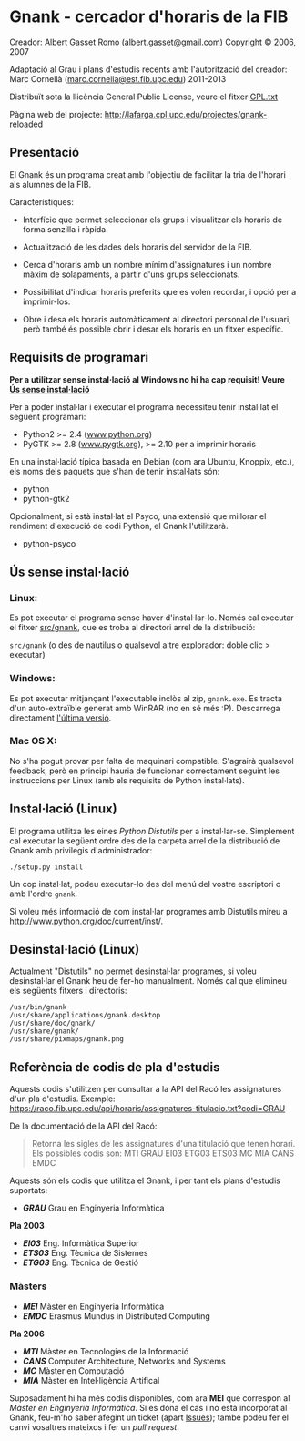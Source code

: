 Gnank - cercador d'horaris de la FIB
====================================

Creador: Albert Gasset Romo (albert.gasset@gmail.com)
Copyright © 2006, 2007

Adaptació al Grau i plans d'estudis recents amb l'autorització del creador:
Marc Cornellà (marc.cornella@est.fib.upc.edu) 2011-2013

Distribuït sota la llicència General Public License, veure el fitxer [GPL.txt](GPL.txt)

Pàgina web del projecte: http://lafarga.cpl.upc.edu/projectes/gnank-reloaded


Presentació
-----------

El Gnank és un programa creat amb l'objectiu de facilitar la tria de l'horari
als alumnes de la FIB.

Característiques:

 * Interfície que permet seleccionar els grups i visualitzar els horaris de
   forma senzilla i ràpida.

 * Actualització de les dades dels horaris del servidor de la FIB.

 * Cerca d'horaris amb un nombre mínim d'assignatures i un nombre màxim de
   solapaments, a partir d'uns grups seleccionats.

 * Possibilitat d'indicar horaris preferits que es volen recordar, i opció
   per a imprimir-los.

 * Obre i desa els horaris automàticament al directori personal de l'usuari,
   però també és possible obrir i desar els horaris en un fitxer específic.


Requisits de programari
-----------------------

**Per a utilitzar sense instal·lació al Windows no hi ha cap requisit! Veure [Ús sense instal·lació](#windows)**

Per a poder instal·lar i executar el programa necessiteu tenir instal·lat el
següent programari:

 * Python2 >= 2.4 (www.python.org)
 * PyGTK >= 2.8 (www.pygtk.org), >= 2.10 per a imprimir horaris

En una instal·lació típica basada en Debian (com ara Ubuntu, Knoppix, etc.),
els noms dels paquets que s'han de tenir instal·lats són:

 * python
 * python-gtk2

Opcionalment, si està instal·lat el Psyco, una extensió que millorar el rendiment
d'execució de codi Python, el Gnank l'utilitzarà.

 * python-psyco


Ús sense instal·lació
------------------------------

### Linux:

Es pot executar el programa sense haver d'instal·lar-lo. Només cal executar el
fitxer [src/gnank](src/gnank), que es troba al directori arrel de la distribució:

`src/gnank` (o des de nautilus o qualsevol altre explorador: doble clic > executar)


### Windows:

Es pot executar mitjançant l'executable inclòs al zip, `gnank.exe`. Es tracta
d'un auto-extraïble generat amb WinRAR (no en sé més :P).
Descarrega directament [l'última versió](https://github.com/mcornella/gnank/releases).


### Mac OS X:

No s'ha pogut provar per falta de maquinari compatible. S'agrairà qualsevol
feedback, però en principi hauria de funcionar correctament seguint les
instruccions per Linux (amb els requisits de Python instal·lats).


Instal·lació (Linux)
--------------------

El programa utilitza les eines _Python Distutils_ per a instal·lar-se. Simplement
cal executar la següent ordre des de la carpeta arrel de la distribució de Gnank
amb privilegis d'administrador:

`./setup.py install`

Un cop instal·lat, podeu executar-lo des del menú del vostre escriptori o amb
l'ordre `gnank`.

Si voleu més informació de com instal·lar programes amb Distutils mireu a
http://www.python.org/doc/current/inst/.


Desinstal·lació (Linux)
-----------------------

Actualment "Distutils" no permet desinstal·lar programes, si voleu desinstal·lar
el Gnank heu de fer-ho manualment. Només cal que elimineu els següents fitxers
i directoris:

```
/usr/bin/gnank
/usr/share/applications/gnank.desktop
/usr/share/doc/gnank/
/usr/share/gnank/
/usr/share/pixmaps/gnank.png
```


Referència de codis de pla d'estudis
------------------------------------

Aquests codis s'utilitzen per consultar a la API del Racó les assignatures d'un
pla d'estudis. Exemple: https://raco.fib.upc.edu/api/horaris/assignatures-titulacio.txt?codi=GRAU

De la documentació de la API del Racó:

> Retorna les sigles de les assignatures d'una titulació que tenen horari. Els
> possibles codis son: MTI GRAU EI03 ETG03 ETS03 MC MIA CANS EMDC

Aquests són els codis que utilitza el Gnank, i per tant els plans d'estudis suportats:

- **_GRAU_**
  Grau en Enginyeria Informàtica

**Pla 2003**

- **_EI03_**
  Eng. Informàtica Superior
- **_ETS03_**
  Eng. Tècnica de Sistemes
- **_ETG03_**
  Eng. Tècnica de Gestió

### Màsters

- **_MEI_**
  Màster en Enginyeria Informàtica
- **_EMDC_**
  Erasmus Mundus in Distributed Computing

**Pla 2006**

- **_MTI_**
  Màster en Tecnologies de la Informació
- **_CANS_**
  Computer Architecture, Networks and Systems
- **_MC_**
  Màster en Computació
- **_MIA_**
  Màster en Intel·ligència Artifical

Suposadament hi ha més codis disponibles, com ara **MEI** que correspon al _Màster
en Enginyeria Informàtica_. Si es dóna el cas i no està incorporat al Gnank,
feu-m'ho saber afegint un ticket (apart [Issues](issues)); també podeu fer el canvi vosaltres
mateixos i fer un _pull request_.
